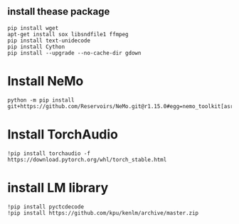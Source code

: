 ## install thease package
```
pip install wget
apt-get install sox libsndfile1 ffmpeg
pip install text-unidecode
pip install Cython
pip install --upgrade --no-cache-dir gdown
```
# Install NeMo
```
python -m pip install git+https://github.com/Reservoirs/NeMo.git@r1.15.0#egg=nemo_toolkit[asr]
```
# Install TorchAudio
```
!pip install torchaudio -f https://download.pytorch.org/whl/torch_stable.html
```
# install LM library
```
!pip install pyctcdecode
!pip install https://github.com/kpu/kenlm/archive/master.zip
```
